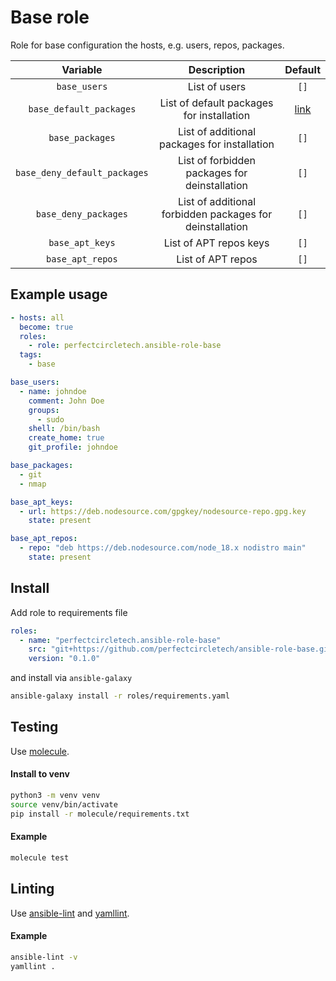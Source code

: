# Base role

Role for base configuration the hosts, e.g. users, repos, packages.

| Variable                     | Description                                              | Default                       |
|:----------------------------:|:--------------------------------------------------------:|:-----------------------------:|
| `base_users`                 | List of users                                            | `[]`                          |
| `base_default_packages`      | List of default packages for installation                | [link](defaults/main.yaml#L3) |
| `base_packages`              | List of additional packages for installation             | `[]`                          |
| `base_deny_default_packages` | List of forbidden packages for deinstallation            | `[]`                          |
| `base_deny_packages`         | List of additional forbidden packages for deinstallation | `[]`                          |
| `base_apt_keys`              | List of APT repos keys                                   | `[]`                          |
| `base_apt_repos`             | List of APT repos                                        | `[]`                          |

## Example usage

```yaml
- hosts: all
  become: true
  roles:
    - role: perfectcircletech.ansible-role-base
  tags:
    - base
```

```yaml
base_users:
  - name: johndoe
    comment: John Doe
    groups:
      - sudo
    shell: /bin/bash
    create_home: true
    git_profile: johndoe
```

```yaml
base_packages:
  - git
  - nmap
```

```yaml
base_apt_keys:
  - url: https://deb.nodesource.com/gpgkey/nodesource-repo.gpg.key
    state: present
```

```yaml
base_apt_repos:
  - repo: "deb https://deb.nodesource.com/node_18.x nodistro main"
    state: present
```

## Install

Add role to requirements file

```yaml
roles:
  - name: "perfectcircletech.ansible-role-base"
    src: "git+https://github.com/perfectcircletech/ansible-role-base.git"
    version: "0.1.0"
```

and install via `ansible-galaxy`

```bash
ansible-galaxy install -r roles/requirements.yaml
```

## Testing

Use [molecule](https://ansible.readthedocs.io/projects/molecule/).

#### Install to venv

```bash
python3 -m venv venv
source venv/bin/activate
pip install -r molecule/requirements.txt
```

#### Example

```bash
molecule test
```

## Linting

Use [ansible-lint](https://ansible.readthedocs.io/projects/lint/) and [yamllint](https://yamllint.readthedocs.io/en/stable/).

#### Example

```bash
ansible-lint -v
yamllint .
```
